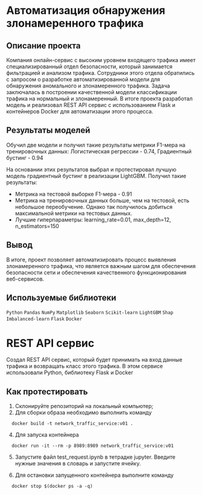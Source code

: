 # Автоматизация обнаружения злонамеренного трафика
## Описание проекта

Компания онлайн-сервис с высоким уровнем входящего трафика имеет специализированный отдел безопасности, который занимается фильтрацией и анализом трафика. Сотрудники этого отдела обратились с запросом о разработке автоматизированной модели для обнаружения аномального и злонамеренного трафика. Задача заключалась в построении качественной модели классификации трафика на нормальный и злонамеренный. В итоге проекта разработал модель и реализовал REST API сервис с использованием Flask и контейнеров Docker для автоматизации этого процесса.

## Результаты моделей

Обучил две модели и получил такие результаты метрики F1-мера на тренировочных данных: Логистическая регрессии - 0.74, Градиентный бустинг - 0.94

На основании этих результатов выбрал и протестировал лучшую модель градиентный бустинг в реализации LightGBM. Получил такие результаты:
- Метрика на тестовой выборке F1-мера - 0.91
- Метрика на тренировочных данных больше, чем на тестовой, есть небольшое переобучение. Однако так получилось добиться максимальной метрики на тестовых данных.
- Лучшие гиперпараметры: learning_rate=0.01, max_depth=12, n_estimators=150

## Вывод

В итоге, проект позволяет автоматизировать процесс выявления злонамеренного трафика, что является важным шагом для обеспечения безопасности сети и обеспечения качественного функционирования веб-сервисов.

## Используемые библиотеки

`Python` `Pandas` `NumPy` `Matplotlib` `Seaborn` `Scikit-learn` `LightGBM` `Shap` `Imbalanced-learn` `Flask` `Docker`


# REST API сервис

Cоздал REST API сервис, который будет принимать на вход данные трафика и возвращать класс этого трафика. В этом сервисе использовали Python, библиотеку Flask и Docker
 
## Как протестировать

1. Склонируйте репозиторий на локальный компьютер;
2. Для сборки образа необходимо выполнить команду
```
  docker build -t network_traffic_service:v01 .
```

4. Для запуска контейнера
```
  docker run -it --rm -p 8989:8989 network_traffic_service:v01
```

5. Запустите файл test_request.ipynb в тетрадке jupyter. Введите нужные значения в словарь и запустите ячейку.

6. Для остановки запущенного контейнера выполните команду
```
  docker stop $(docker ps -a -q)
```
